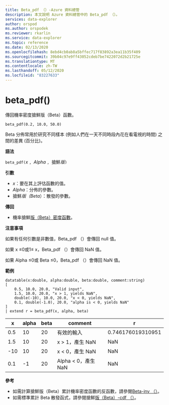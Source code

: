 ```yaml
---
title: Beta_pdf （）-Azure 資料總管
description: 本文說明 Azure 資料總管中的 Beta_pdf （）。
services: data-explorer
author: orspod
ms.author: orspodek
ms.reviewer: rkarlin
ms.service: data-explorer
ms.topic: reference
ms.date: 02/13/2020
ms.openlocfilehash: 8ebd4cb0ab8a5bffec717f83892a3ea11b35f409
ms.sourcegitcommit: 39b04c97e9ff43052cdeb7be7422072d2b21725e
ms.translationtype: MT
ms.contentlocale: zh-TW
ms.lasthandoff: 05/12/2020
ms.locfileid: "83227633"
---
```

# <a name="beta_pdf"></a>beta_pdf()

傳回機率密度搶鮮版（Beta）函數。

```kusto
beta_pdf(0.2, 10.0, 50.0)
```

Beta 分佈常用於研究不同樣本 (例如人們在一天不同時段內花在看電視的時間) 之間的差異 (百分比)。

**語法**

`beta_pdf(`*x* `, `*Alpha* `, `搶鮮*版*`)`

**引數**

* *x*：要在其上評估函數的值。
* *Alpha*：分佈的參數。
* 搶鮮*版（Beta*）：散發的參數。

**傳回**

* 機率搶鮮[版（Beta）密度函數](https://en.wikipedia.org/wiki/Beta_distribution#Probability_density_function)。

**注意事項**

如果有任何引數是非數值，Beta_pdf （）會傳回 null 值。

如果 x ≤0或1≤ x，Beta_pdf （）會傳回 NaN 值。

如果 Alpha ≤0或 Beta ≤0，Beta_pdf （）會傳回 NaN 值。

**範例**

<!-- csl: https://help.kusto.windows.net/Samples -->
```kusto
datatable(x:double, alpha:double, beta:double, comment:string)
[
    0.5, 10.0, 20.0, "Valid input",
    1.5, 10.0, 20.0, "x > 1, yields NaN",
    double(-10), 10.0, 20.0, "x < 0, yields NaN",
    0.1, double(-1.0), 20.0, "alpha is < 0, yields NaN"
]
| extend r = beta_pdf(x, alpha, beta)
```

|x|alpha|beta|comment|r|
|---|---|---|---|---|
|0.5|10|20|有效的輸入|0.746176019310951|
|1.5|10|20|x > 1，產生 NaN|NaN|
|-10|10|20|x < 0，產生 NaN|NaN|
|0.1|-1|20|Alpha < 0，產生 NaN|NaN|

**參考**

* 如需計算搶鮮版（Beta）累計機率密度函數的反函數，請參閱[Beta-inv （）](./beta-invfunction.md)。
* 如需標準累計 Beta 散發函式，請參閱搶鮮[版（Beta）-cdf （）](./beta-cdffunction.md)。
